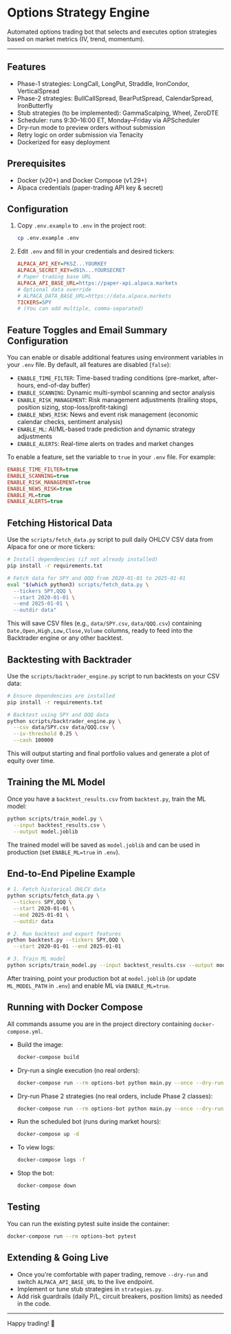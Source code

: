 # Options Strategy Engine

Automated options trading bot that selects and executes option strategies based on market metrics (IV, trend, momentum).

---

## Features

- Phase-1 strategies: LongCall, LongPut, Straddle, IronCondor, VerticalSpread
- Phase-2 strategies: BullCallSpread, BearPutSpread, CalendarSpread, IronButterfly
- Stub strategies (to be implemented): GammaScalping, Wheel, ZeroDTE
- Scheduler: runs 9:30–16:00 ET, Monday–Friday via APScheduler
- Dry-run mode to preview orders without submission
- Retry logic on order submission via Tenacity
- Dockerized for easy deployment

## Prerequisites

- Docker (v20+) and Docker Compose (v1.29+)
- Alpaca credentials (paper-trading API key & secret)

## Configuration

1. Copy `.env.example` to `.env` in the project root:
   ```bash
   cp .env.example .env
   ```
2. Edit `.env` and fill in your credentials and desired tickers:
   ```ini
   ALPACA_API_KEY=PKSZ...YOURKEY
   ALPACA_SECRET_KEY=d91h...YOURSECRET
   # Paper trading base URL
   ALPACA_API_BASE_URL=https://paper-api.alpaca.markets
   # Optional data override
   # ALPACA_DATA_BASE_URL=https://data.alpaca.markets
   TICKERS=SPY
   # (You can add multiple, comma-separated)
   ```

## Feature Toggles and Email Summary Configuration

You can enable or disable additional features using environment variables in your `.env` file. By default, all features are disabled (`false`):

- `ENABLE_TIME_FILTER`: Time-based trading conditions (pre-market, after-hours, end-of-day buffer)
- `ENABLE_SCANNING`: Dynamic multi-symbol scanning and sector analysis
- `ENABLE_RISK_MANAGEMENT`: Risk management adjustments (trailing stops, position sizing, stop-loss/profit-taking)
- `ENABLE_NEWS_RISK`: News and event risk management (economic calendar checks, sentiment analysis)
- `ENABLE_ML`: AI/ML-based trade prediction and dynamic strategy adjustments
- `ENABLE_ALERTS`: Real-time alerts on trades and market changes

To enable a feature, set the variable to `true` in your `.env` file. For example:

```ini
ENABLE_TIME_FILTER=true
ENABLE_SCANNING=true
ENABLE_RISK_MANAGEMENT=true
ENABLE_NEWS_RISK=true
ENABLE_ML=true
ENABLE_ALERTS=true
```

## Fetching Historical Data

Use the `scripts/fetch_data.py` script to pull daily OHLCV CSV data from Alpaca for one or more tickers:

```bash
# Install dependencies (if not already installed)
pip install -r requirements.txt

# Fetch data for SPY and QQQ from 2020-01-01 to 2025-01-01
eval "$(which python3) scripts/fetch_data.py \
  --tickers SPY,QQQ \
  --start 2020-01-01 \
  --end 2025-01-01 \
  --outdir data"
```

This will save CSV files (e.g., `data/SPY.csv`, `data/QQQ.csv`) containing `Date,Open,High,Low,Close,Volume` columns, ready to feed into the Backtrader engine or any other backtest.



## Backtesting with Backtrader

Use the `scripts/backtrader_engine.py` script to run backtests on your CSV data:

```bash
# Ensure dependencies are installed
pip install -r requirements.txt

# Backtest using SPY and QQQ data
python scripts/backtrader_engine.py \
  --csv data/SPY.csv data/QQQ.csv \
  --iv-threshold 0.25 \
  --cash 100000
```

This will output starting and final portfolio values and generate a plot of equity over time.

## Training the ML Model

Once you have a `backtest_results.csv` from `backtest.py`, train the ML model:

```bash
python scripts/train_model.py \
  --input backtest_results.csv \
  --output model.joblib
```

The trained model will be saved as `model.joblib` and can be used in production (set `ENABLE_ML=true` in `.env`).

## End-to-End Pipeline Example

```bash
# 1. Fetch historical OHLCV data
python scripts/fetch_data.py \
  --tickers SPY,QQQ \
  --start 2020-01-01 \
  --end 2025-01-01 \
  --outdir data

# 2. Run backtest and export features
python backtest.py --tickers SPY,QQQ \
  --start 2020-01-01 --end 2025-01-01

# 3. Train ML model
python scripts/train_model.py --input backtest_results.csv --output model.joblib
```

After training, point your production bot at `model.joblib` (or update `ML_MODEL_PATH` in `.env`) and enable ML via `ENABLE_ML=true`.
## Running with Docker Compose

All commands assume you are in the project directory containing `docker-compose.yml`.

- Build the image:
  ```bash
  docker-compose build
  ```

- Dry-run a single execution (no real orders):
  ```bash
  docker-compose run --rm options-bot python main.py --once --dry-run
  ```

- Dry-run Phase 2 strategies (no real orders, include Phase 2 classes):
  ```bash
  docker-compose run --rm options-bot python main.py --once --dry-run --phase 2
  ```

- Run the scheduled bot (runs during market hours):
  ```bash
  docker-compose up -d
  ```

- To view logs:
  ```bash
  docker-compose logs -f
  ```

- Stop the bot:
  ```bash
  docker-compose down
  ```

## Testing

You can run the existing pytest suite inside the container:
```bash
docker-compose run --rm options-bot pytest
```

## Extending & Going Live

- Once you’re comfortable with paper trading, remove `--dry-run` and switch `ALPACA_API_BASE_URL` to the live endpoint.
- Implement or tune stub strategies in `strategies.py`.
- Add risk guardrails (daily P/L, circuit breakers, position limits) as needed in the code.

---

Happy trading! 🚀